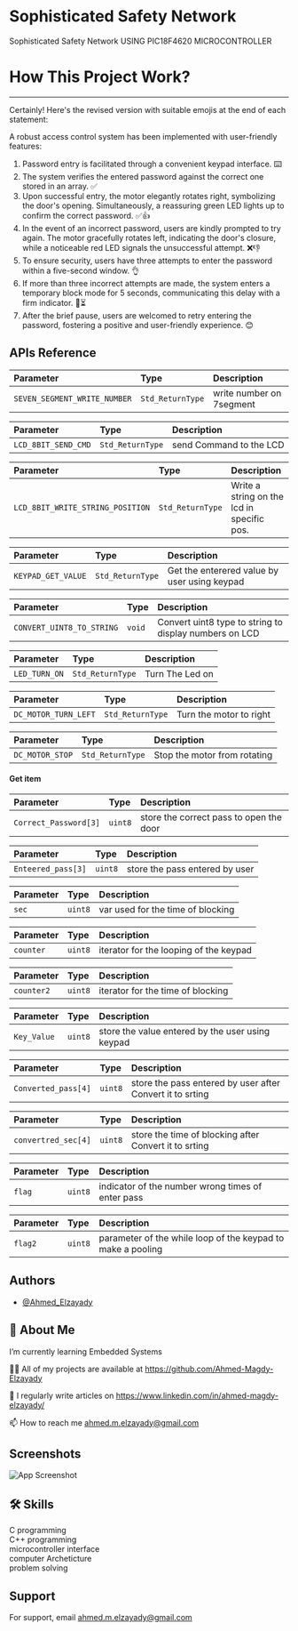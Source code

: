 # Sophisticated Safety Network
Sophisticated Safety Network USING PIC18F4620 MICROCONTROLLER

# How This Project Work?
-----------------------------------------------------------------------------------------------------
Certainly! Here's the revised version with suitable emojis at the end of each statement:

A robust access control system has been implemented with user-friendly features:

1. Password entry is facilitated through a convenient keypad interface. ⌨️
2. The system verifies the entered password against the correct one stored in an array. ✅
3. Upon successful entry, the motor elegantly rotates right, symbolizing the door's opening. Simultaneously, a reassuring green LED lights up to confirm the correct password. ✅👍
4. In the event of an incorrect password, users are kindly prompted to try again. The motor gracefully rotates left, indicating the door's closure, while a noticeable red LED signals the unsuccessful attempt. ❌👎
5. To ensure security, users have three attempts to enter the password within a five-second window. 👌
6. If more than three incorrect attempts are made, the system enters a temporary block mode for 5 seconds, communicating this delay with a firm indicator. 🚫⏳
7. After the brief pause, users are welcomed to retry entering the password, fostering a positive and user-friendly experience. 😊

## APIs Reference



| Parameter | Type     | Description                |
| :-------- | :------- | :------------------------- |
| `SEVEN_SEGMENT_WRITE_NUMBER` | `Std_ReturnType` | write number on 7segment |

| Parameter | Type     | Description                |
| :-------- | :------- | :------------------------- |
| `LCD_8BIT_SEND_CMD` | `Std_ReturnType` | send Command to the LCD |

| Parameter | Type     | Description                |
| :-------- | :------- | :------------------------- |
| `LCD_8BIT_WRITE_STRING_POSITION` | `Std_ReturnType` |Write a string on the lcd in specific  pos. |

| Parameter | Type     | Description                |
| :-------- | :------- | :------------------------- |
| `KEYPAD_GET_VALUE` | `Std_ReturnType` | Get the enterered value by user using keypad|


| Parameter | Type     | Description                |
| :-------- | :------- | :------------------------- |
| `CONVERT_UINT8_TO_STRING` | `void` | Convert uint8 type to string to display numbers on LCD |



| Parameter | Type     | Description                |
| :-------- | :------- | :------------------------- |
| `LED_TURN_ON` | `Std_ReturnType` |Turn The Led on|


| Parameter | Type     | Description                |
| :-------- | :------- | :------------------------- |
| `DC_MOTOR_TURN_LEFT` | `Std_ReturnType` |Turn the motor to right|

| Parameter | Type     | Description                |
| :-------- | :------- | :------------------------- |
| `DC_MOTOR_STOP` | `Std_ReturnType` |Stop the motor from rotating|






#### Get item


| Parameter | Type     | Description                       |
| :-------- | :------- | :-------------------------------- |
| `Correct_Password[3]`      | `uint8` |store the correct pass to open the door |

| Parameter | Type     | Description                       |
| :-------- | :------- | :-------------------------------- |
| `Enteered_pass[3]`      | `uint8` |store the pass entered by user |

| Parameter | Type     | Description                       |
| :-------- | :------- | :-------------------------------- |
| `sec`      | `uint8` |var used for the time of blocking|


| Parameter | Type     | Description                       |
| :-------- | :------- | :-------------------------------- |
| `counter`      | `uint8` |iterator for the looping of the keypad |

| Parameter | Type     | Description                       |
| :-------- | :------- | :-------------------------------- |
| `counter2`      | `uint8` |iterator for the time of blocking |


| Parameter | Type     | Description                       |
| :-------- | :------- | :-------------------------------- |
| `Key_Value`      | `uint8` |store the value entered by the user using keypad |

| Parameter | Type     | Description                       |
| :-------- | :------- | :-------------------------------- |
| `Converted_pass[4]`      | `uint8` | store the pass entered by user after Convert it to srting|


| Parameter | Type     | Description                       |
| :-------- | :------- | :-------------------------------- |
| `convertred_sec[4]`      | `uint8` | store the time of blocking after Convert it to srting|

| Parameter | Type     | Description                       |
| :-------- | :------- | :-------------------------------- |
| `flag`      | `uint8` |indicator of the number wrong times of enter pass|


| Parameter | Type     | Description                       |
| :-------- | :------- | :-------------------------------- |
| `flag2`      | `uint8` |parameter of the while loop of the keypad to make a pooling |



## Authors

- [@Ahmed_Elzayady](https://www.linkedin.com/in/ahmed-magdy-elzayady/)


## 🚀 About Me
I’m currently learning Embedded Systems

👨‍💻 All of my projects are available at https://github.com/Ahmed-Magdy-Elzayady

📝 I regularly write articles on https://www.linkedin.com/in/ahmed-magdy-elzayady/

📫 How to reach me ahmed.m.elzayady@gmail.com




## Screenshots

![App Screenshot](https://postimg.cc/ZWK9ftz6)


## 🛠 Skills
C programming\
C++ programming\
microcontroller interface \
computer Archeticture\
problem solving



## Support

For support, email ahmed.m.elzayady@gmail.com 

